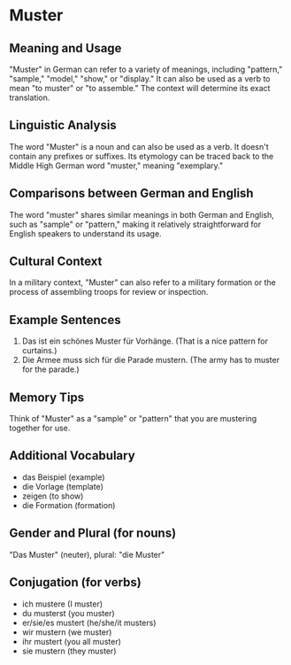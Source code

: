 # Muster
## Meaning and Usage
"Muster" in German can refer to a variety of meanings, including "pattern," "sample," "model," "show," or "display." It can also be used as a verb to mean "to muster" or "to assemble." The context will determine its exact translation.

## Linguistic Analysis
The word "Muster" is a noun and can also be used as a verb. It doesn't contain any prefixes or suffixes. Its etymology can be traced back to the Middle High German word "muster," meaning "exemplary."

## Comparisons between German and English
The word "muster" shares similar meanings in both German and English, such as "sample" or "pattern," making it relatively straightforward for English speakers to understand its usage.

## Cultural Context
In a military context, "Muster" can also refer to a military formation or the process of assembling troops for review or inspection.

## Example Sentences
1. Das ist ein schönes Muster für Vorhänge. (That is a nice pattern for curtains.)
2. Die Armee muss sich für die Parade mustern. (The army has to muster for the parade.)

## Memory Tips
Think of "Muster" as a "sample" or "pattern" that you are mustering together for use.

## Additional Vocabulary
- das Beispiel (example)
- die Vorlage (template)
- zeigen (to show)
- die Formation (formation)

## Gender and Plural (for nouns)
"Das Muster" (neuter), plural: "die Muster"

## Conjugation (for verbs)
- ich mustere (I muster)
- du musterst (you muster)
- er/sie/es mustert (he/she/it musters)
- wir mustern (we muster)
- ihr mustert (you all muster)
- sie mustern (they muster)